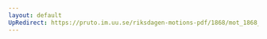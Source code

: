 ```yaml
---
layout: default
UpRedirect: https://pruto.im.uu.se/riksdagen-motions-pdf/1868/mot_1868__fk__1/mot_1868__fk__1-004.pdf
---
```

